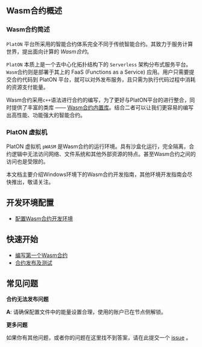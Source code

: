 ## Wasm合约概述

### Wasm合约简述
`PlatON` 平台所采用的智能合约体系完全不同于传统智能合约。其致力于服务计算世界，提出面向计算的 *Wasm合约*。

`PlatON` 本质上是一个去中心化拓扑结构下的 `Serverless` 架构分布式服务平台。`Wasm`合约则是部署于其上的 FaaS (Functions as a Service) 应用。用户只需要提交合约代码到 PlatON 平台，就可以对外发布服务，且只需为执行代码过程中消耗的资源支付能量。

Wasm合约采用`c++`语法进行合约的编写，为了更好与PlatON平台的进行整合，同时提供了丰富的类库 —— [Wasm合约内置库](https://pwasmdoc.platon.network/modules.html)。结合二者可以让我们更容易的编写出高性能、功能强大的智能合约。

### PlatON 虚拟机

PlatON 虚拟机 `pWASM` 是Wasm合约的运行环境。具有沙盒化运行，完全隔离，合约逻辑中无法访问网络、文件系统和其他外部资源的特点。甚至Wasm合约之间的访问也是受限的。

本文档主要介绍Windows环境下的Wasm合约开发指南，其他环境开发指南会尽快推出，敬请关注。


## 开发环境配置

* [配置Wasm合约开发环境](/zh-cn/development/wasm-contract/_配置Wasm合约开发环境.md#%E9%85%8D%E7%BD%AEwasm%E5%90%88%E7%BA%A6%E5%BC%80%E5%8F%91%E7%8E%AF%E5%A2%83)

## 快速开始

* [编写第一个Wasm合约](zh-cn/development/wasm-contract/_配置Wasm合约开发环境#%E7%BC%96%E5%86%99%E7%AC%AC%E4%B8%80%E4%B8%AAwasm%E5%90%88%E7%BA%A6)
* [合约发布及测试](zh-cn/development/wasm-contract/_配置Wasm合约开发环境#%E5%90%88%E7%BA%A6%E5%8F%91%E5%B8%83%E5%8F%8A%E6%B5%8B%E8%AF%95)

## 常见问题

**合约无法发布问题**

**A**: 请确保配置文件中的能量设置合理，使用的账户已在节点侧解锁。

**更多问题**

如果你有其他问题，或者你的问题在这里找不到答案，请在此提交一个 [issue](https://github.com/PlatONnetwork/PlatON-Go/issues/new) 。

